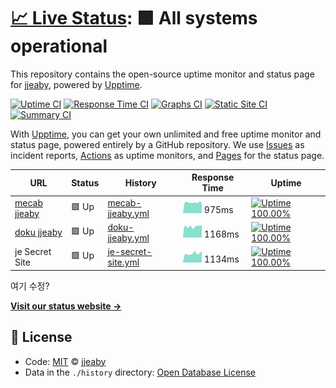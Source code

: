 # [📈 Live Status](https://jjeaby.github.io/mew/): <!--live status--> **🟩 All systems operational**

This repository contains the open-source uptime monitor and status page for [jjeaby](https://jjeaby.github.io/mew/), powered by [Upptime](https://github.com/upptime/upptime).

[![Uptime CI](https://github.com/koj-co/upptime/workflows/Uptime%20CI/badge.svg)](https://github.com/koj-co/upptime/actions?query=workflow%3A%22Uptime+CI%22)
[![Response Time CI](https://github.com/koj-co/upptime/workflows/Response%20Time%20CI/badge.svg)](https://github.com/koj-co/upptime/actions?query=workflow%3A%22Response+Time+CI%22)
[![Graphs CI](https://github.com/koj-co/upptime/workflows/Graphs%20CI/badge.svg)](https://github.com/koj-co/upptime/actions?query=workflow%3A%22Graphs+CI%22)
[![Static Site CI](https://github.com/koj-co/upptime/workflows/Static%20Site%20CI/badge.svg)](https://github.com/koj-co/upptime/actions?query=workflow%3A%22Static+Site+CI%22)
[![Summary CI](https://github.com/koj-co/upptime/workflows/Summary%20CI/badge.svg)](https://github.com/koj-co/upptime/actions?query=workflow%3A%22Summary+CI%22)

With [Upptime](https://upptime.js.org), you can get your own unlimited and free uptime monitor and status page, powered entirely by a GitHub repository. We use [Issues](https://github.com/jjeaby/mew/issues) as incident reports, [Actions](https://github.com/jjeaby/mew/actions) as uptime monitors, and [Pages](https://jjeaby.github.io/mew/) for the status page.

<!--start: status pages-->
<!-- This summary is generated by Upptime (https://github.com/upptime/upptime) -->
<!-- Do not edit this manually, your changes will be overwritten -->

| URL                                     | Status | History                                                                                       | Response Time                                                                        | Uptime                                                                                                                                                                                                             |
| --------------------------------------- | ------ | --------------------------------------------------------------------------------------------- | ------------------------------------------------------------------------------------ | ------------------------------------------------------------------------------------------------------------------------------------------------------------------------------------------------------------------ |
| [mecab jjeaby](https://mecab.jjeaby.ml) | 🟩 Up  | [mecab-jjeaby.yml](https://github.com/jjeaby/mew/commits/master/history/mecab-jjeaby.yml)     | <img alt="Response time graph" src="./graphs/mecab-jjeaby.png" height="20"> 975ms    | [![Uptime 100.00%](https://img.shields.io/endpoint?url=https%3A%2F%2Fraw.githubusercontent.com%2Fjjeaby%2Fmew%2Fmaster%2Fapi%2Fmecab-jjeaby%2Fuptime.json)](https://jjeaby.github.io/mew/history/mecab-jjeaby)     |
| [doku jjeaby](https://www.jjeaby.ml)    | 🟩 Up  | [doku-jjeaby.yml](https://github.com/jjeaby/mew/commits/master/history/doku-jjeaby.yml)       | <img alt="Response time graph" src="./graphs/doku-jjeaby.png" height="20"> 1168ms    | [![Uptime 100.00%](https://img.shields.io/endpoint?url=https%3A%2F%2Fraw.githubusercontent.com%2Fjjeaby%2Fmew%2Fmaster%2Fapi%2Fdoku-jjeaby%2Fuptime.json)](https://jjeaby.github.io/mew/history/doku-jjeaby)       |
| je Secret Site                          | 🟩 Up  | [je-secret-site.yml](https://github.com/jjeaby/mew/commits/master/history/je-secret-site.yml) | <img alt="Response time graph" src="./graphs/je-secret-site.png" height="20"> 1134ms | [![Uptime 100.00%](https://img.shields.io/endpoint?url=https%3A%2F%2Fraw.githubusercontent.com%2Fjjeaby%2Fmew%2Fmaster%2Fapi%2Fje-secret-site%2Fuptime.json)](https://jjeaby.github.io/mew/history/je-secret-site) |

<!--end: status pages-->

여기 수정?

[**Visit our status website →**](https://jjeaby.github.io/mew/)

## 📄 License

- Code: [MIT](./LICENSE) © [jjeaby](https://jjeaby.github.io/mew/)
- Data in the `./history` directory: [Open Database License](https://opendatacommons.org/licenses/odbl/1-0/)
